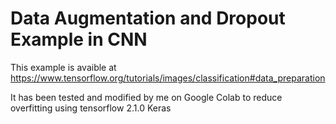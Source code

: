 # Data Augmentation and Dropout Example in CNN
This example is avaible at https://www.tensorflow.org/tutorials/images/classification#data_preparation 

It has been tested and modified by me on Google Colab to reduce overfitting using tensorflow 2.1.0 Keras
